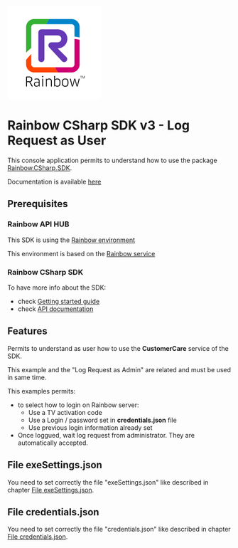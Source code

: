 ![Rainbow](./../../../logo_rainbow.png)

# Rainbow CSharp SDK v3 - Log Request as User

This console application permits to understand how to use the package [Rainbow.CSharp.SDK](https://www.nuget.org/packages/Rainbow.CSharp.SDK).

Documentation is available [here](https://developers.openrainbow.com/doc/sdk/csharp/core/lts/guides/001_getting_started)

## Prerequisites

### Rainbow API HUB

This SDK is using the [Rainbow environment](https://developers.openrainbow.com/)
 
This environment is based on the [Rainbow service](https://www.openrainbow.com/) 

### Rainbow CSharp SDK

To have more info about the SDK:
- check [Getting started guide](https://developers.openrainbow.com/doc/sdk/csharp/core/lts/guides/001_getting_started)
- check [API documentation](https://developers.openrainbow.com/doc/sdk/csharp/core/lts/api/Rainbow.Application)

## Features
Permits to understand as user how to use the **CustomerCare** service of the SDK.

This example and the "Log Request as Admin" are related and must be used in same time.

This examples permits:
- to select how to login on Rainbow server:
	- Use a TV activation code
	- Use a Login / password set in **credentials.json** file
	- Use previous login information already set
- Once loggued, wait log request from administrator. They are automatically accepted.

## File exeSettings.json

You need to set correctly the file "exeSettings.json" like described in chapter [File exeSettings.json](./../../ConfigurationFiles.md#exeSettings.json).

## File credentials.json

You need to set correctly the file "credentials.json" like described in chapter [File credentials.json](./../../ConfigurationFiles.md#credentials.json).
